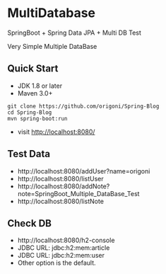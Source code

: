 # MultiDatabase
SpringBoot + Spring Data JPA + Multi DB Test

Very Simple Multiple DataBase

## Quick Start
- JDK 1.8 or later
- Maven 3.0+

```
git clone https://github.com/origoni/Spring-Blog
cd Spring-Blog
mvn spring-boot:run
```

- visit [http://localhost:8080/](http://localhost:8080/)


## Test Data
- http://localhost:8080/addUser?name=origoni
- http://localhost:8080/listUser
- http://localhost:8080/addNote?note=SpringBoot_Multiple_DataBase_Test
- http://localhost:8080/listNote

## Check DB
- http://localhost:8080/h2-console
 - JDBC URL: jdbc:h2:mem:article
 - JDBC URL: jdbc:h2:mem:user
- Other option is the default.

